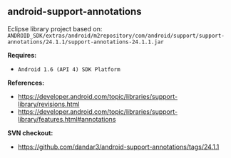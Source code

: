 ## android-support-annotations

Eclipse library project based on:<br/>
`ANDROID_SDK/extras/android/m2repository/com/android/support/support-annotations/24.1.1/support-annotations-24.1.1.jar`

**Requires:**
- `Android 1.6 (API 4) SDK Platform`

**References:**
- https://developer.android.com/topic/libraries/support-library/revisions.html
- https://developer.android.com/topic/libraries/support-library/features.html#annotations

**SVN checkout:**
- https://github.com/dandar3/android-support-annotations/tags/24.1.1